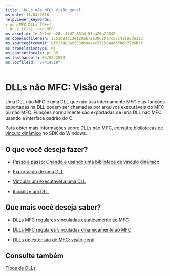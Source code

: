 ```yaml
---
title: 'DLLs não MFC: Visão geral'
ms.date: 11/04/2016
helpviewer_keywords:
- non-MFC DLLs [C++]
- DLLs [C++], non-MFC
ms.assetid: 1ed5d1ee-e20c-47d7-801d-87ea26a73842
ms.openlocfilehash: 2363d9ab13e120ab72a30628a7c37c411e8de3a2
ms.sourcegitcommit: bff17488ac5538b8eaac57156a4d6f06b37d6b7f
ms.translationtype: MT
ms.contentlocale: pt-BR
ms.lasthandoff: 03/05/2019
ms.locfileid: "57414519"
---
```

# <a name="non-mfc-dlls-overview"></a>DLLs não MFC: Visão geral

Uma DLL não MFC é uma DLL que não usa internamente MFC e as funções exportadas na DLL podem ser chamadas por arquivos executáveis do MFC ou não MFC. Funções normalmente são exportadas de uma DLL não MFC usando a interface padrão do C.

Para obter mais informações sobre DLLs não MFC, consulte [bibliotecas de vínculo dinâmico](/windows/desktop/dlls/dynamic-link-libraries) no SDK do Windows.

## <a name="what-do-you-want-to-do"></a>O que você deseja fazer?

- [Passo a passo: Criando e usando uma biblioteca de vínculo dinâmico](../build/walkthrough-creating-and-using-a-dynamic-link-library-cpp.md)

- [Exportação de uma DLL](../build/exporting-from-a-dll.md)

- [Vincular um executável a uma DLL](../build/linking-an-executable-to-a-dll.md)

- [Inicialize um DLL](../build/run-time-library-behavior.md#initializing-a-dll)

## <a name="what-do-you-want-to-know-more-about"></a>Que mais você deseja saber?

- [DLLs MFC regulares vinculadas estaticamente ao MFC](../build/regular-dlls-statically-linked-to-mfc.md)

- [DLLs MFC regulares vinculadas dinamicamente ao MFC](../build/regular-dlls-dynamically-linked-to-mfc.md)

- [DLLs de extensão de MFC: visão geral](../build/extension-dlls-overview.md)

## <a name="see-also"></a>Consulte também

[Tipos de DLLs](../build/kinds-of-dlls.md)

